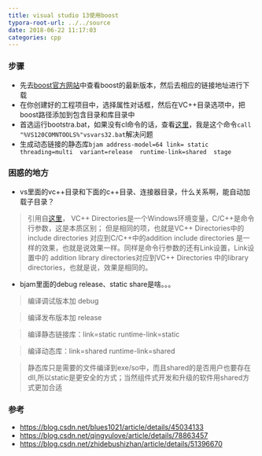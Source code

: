 ```yaml
---
title: visual studio 13使用boost
typora-root-url: ../../source
date: 2018-06-22 11:17:03
categories: cpp
---
```


### 步骤
- 先去[boost官方网站](http://www.boost.org/)中查看boost的最新版本，然后去相应的链接地址进行下载
- 在你创建好的工程项目中，选择属性对话框，然后在VC++目录选项中，把boost路径添加到包含目录和库目录中
- 首选运行bootstra.bat，如果没有cl命令的话，查看[这里](https://blog.csdn.net/zhidebushizhan/article/details/51396670)，我是这个命令`call "%VS120COMNTOOLS%"vsvars32.bat`解决问题
- 生成动态链接的静态库`bjam address-model=64 link= static  threading=multi  variant=release  runtime-link=shared  stage`

### 困惑的地方
- vs里面的vc++目录和下面的c++目录、连接器目录，什么关系啊，能自动加载子目录？


> 引用自[这里](https://www.cnblogs.com/JMLiu/p/7954630.html)，
> VC++ Directories是一个Windows环境变量，C/C++是命令行参数，这是本质区别；
> 但是相同的项，也就是VC++ Directories中的include directories 对应到C/C++中的addition include directories 是一样的效果，也就是说效果一样。同样是命令行参数的还有Link设置，Link设置中的 addition library directories对应到VC++ Directories 中的library directories，也就是说，效果是相同的。

- bjam里面的debug release、static share是啥。。。

> 编译调试版本加 debug

> 编译发布版本加  release

> 编译静态链接库：link=static runtime-link=static

> 编译动态库：link=shared runtime-link=shared

> 静态库只是需要的文件编译到exe/so中，而且shared的是否用户也要存在dll,所以static是更安全的方式；当然组件式开发和升级的软件用shared方式更加合适

### 参考
- https://blog.csdn.net/blues1021/article/details/45034133
- https://blog.csdn.net/qingyulove/article/details/78863457
- https://blog.csdn.net/zhidebushizhan/article/details/51396670
